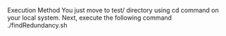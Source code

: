 Execution Method
You just move to test/ directory using cd command on your local system. Next, execute the following command ./findRedundancy.sh

